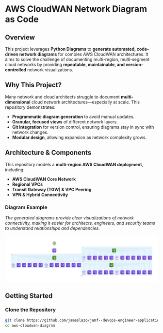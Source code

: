 # AWS CloudWAN Network Diagram as Code  

## Overview  
This project leverages **Python Diagrams** to **generate automated, code-driven network diagrams** for complex AWS CloudWAN architectures. It aims to solve the challenge of documenting multi-region, multi-segment cloud networks by providing **repeatable, maintainable, and version-controlled** network visualizations.  

## Why This Project?  
Many network and cloud architects struggle to document **multi-dimensional** cloud network architectures—especially at scale. This repository demonstrates:  
- **Programmatic diagram generation** to avoid manual updates.  
- **Granular, focused views** of different network layers.  
- **Git integration** for version control, ensuring diagrams stay in sync with network changes.  
- **Modular design**, allowing expansion as network complexity grows.  

## Architecture & Components  
This repository models a **multi-region AWS CloudWAN deployment**, including:  
- **AWS CloudWAN Core Network**  
- **Regional VPCs**
- **Transit Gateway (TGW) & VPC Peering**
- **VPN & Hybrid Connectivity**

### **Diagram Example**  
*The generated diagrams provide clear visualizations of network connectivity, making it easier for architects, engineers, and security teams to understand relationships and dependencies.*  

![Example Diagram](./cloudwan.png)  

## Getting Started  

### **Clone the Repository**  
```sh
git clone https://github.com/jameslazo/jamf--devops-engineer-application.git
cd aws-cloudwan-diagram